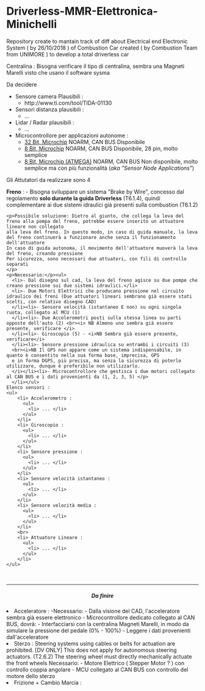 # Driverless-MMR-Elettronica-Minichelli
Repository create to mantain track of diff about Electrical end Electronic System ( by 26/10/2018 ) of Combustion Car created ( by Combustion Team from UNIMORE ) to develop a total driverless car

Centralina :
Bisogna verificare il tipo di centralina, sembra una Magneti Marelli visto che usano il software sysma

<p>Da decidere</p>
<ul>
  <li>Sensore camera Plausibili :
      <ul>
        <li>http://www.ti.com/tool/TIDA-01130</li>
      </ul>
  </li>
  <li>Sensori distanza plausibili :
    <ul>
      <li>...</li>
    </ul>
  </li>
  <li>Lidar / Radar plausibili :
    <ul>
      <li>...</li>
    </ul>
  </li>
  <li>Microcontrollore per applicazioni autonome :
    <ul>
      <li><a href="https://www.microchip.com/wwwproducts/en/PIC32MZ1024ECH064"> 32 Bit, Microchip</a> NOARM, CAN BUS Disponibile</li>
      <li><a href="https://www.microchip.com/wwwproducts/en/PIC18F26K83"> 8 Bit, Microchip</a> NOARM, CAN BUS Disponibile, 28 pin, molto semplice</li>
      <li><a href="https://www.microchip.com/wwwproducts/en/PIC18F26K83"> 8 Bit, Microchip (ATMEGA)</a> NOARM, CAN BUS Non disponibile, molto semplice ma con più funzionalità (<i>aka "Sensor Node Applications"</i>)</li>
    </ul>
  </li>
</ul>

<p>Gli Attutatori da realizzare sono 4</p>
  <b>Freno</b> :
  - Bisogna sviluppare un sistema "Brake by Wire", concesso dal regolamento <b>solo durante la guida Driverless</b> (T6.1.4), quindi
    complementare ai due sistemi idraulici già presenti sulla combustion (T6.1.2)


    <p>Possibile soluzione: Dietro al giunto, che collega la leva del freno alla pompa del freno, potrebbe essere inserito un attuatore lineare non collegato
    alla leva del freno. In questo modo, in caso di guida manuale, la leva del freno continuerà a funzionare anche senza il funzionamento dell'attuatore
    In caso di guida autonoma, il movimento dell'attuatore muoverà la leva del freno, creando pressione
    Per sicurezza, sono necessari due attuatori, con fili di controllo separati
    </p>
    <p>Necessario:</p><ul>
      <li>- Dal disegno sul cad, la leva del freno agisce su due pompe che creano pressione sui due sistemi idraulici.</li>
      <li>- Due Motori Elettrici che producano pressione nel circuito idraulico dei freni (Due attuatori lineari sembrano già essere stati scelti, con relativo disegno CAD)
      </li><li>- Sensore velocità (istantaneo E non) su ogni singola ruota, collegato al MCU (1)
      </li><li>- Due Accelerometri posti sulla stessa linea su parti opposte dell'auto (2) <br><i> NB Almeno uno sembra già essere presente, verificare </i>
      </li><li>- Giroscopio (5) - <i>NB Sembra già essere presente, verificare</i>
      </li><li>- Sensore pressione idraulica su entrambi i circuiti (3)
      <br><i>NB Il GPS non appare come un sistema indispensabile, in quanto è consentito nella sua forma base, imprecisa, GPS
      e in forma DGPS, più precisa, ma senza la sicurezza di poterlo utilizzare, dunque è preferibile non utilizzarlo.
      </i></li><li>- Microcontrollore che gestisca i due motori collegato al CAN BUS e i dati provenienti da (1, 2, 3, 5) </p>
      </li></ul>
    Elenco sensori :
    <ul>
        <li> Accelerometro :
          <ul>
            <li> ... </li>
          </ul>
        </li>
        <li> Giroscopio :
          <ul>
            <li> ... </li>
          </ul>
        </li>
        <li> Sensore pressione :
          <ul>
            <li> ... </li>
          </ul>
        </li>
        <li> Sensore velocità istantaneo :
          <ul>
            <li> ... </li>
          </ul>
        </li>
        <li> Sensore velocità media :
          <ul>
            <li> ... </li>
          </ul>
        </li>
        <br>
        <li> Attuatore Lineare :
          <ul>
            <li> ... </li>
          </ul>
        </li>
    </ul>
<br>
<hr>
<h5 style = "text-align:center"> Da finire </h5>
<li>Acceleratore :
  -Necessario:
    - Dalla visione del CAD, l'acceleratore sembra già essere elettronico
    - Microcontrollore dedicato collegato al CAN BUS, dovrà:
      - Interfacciarsi con la centralina Magneti Marelli, in modo da simulare la pressione del pedale (0% - 100%)
      - Leggere i dati provenienti dall'acceleratore
</li>
<li>Sterzo :
  Steering systems using cables or belts for actuation are prohibited.
  [DV ONLY] This does not apply for autonomous steering actuators.
  (T2.6.2) The steering wheel must directly mechanically actuate the front wheels
  Necessario:
    - Motore Elettrico ( Stepper Motor ? ) con controllo coppia angolare
    - MCU collegato al CAN BUS con controllo del motore dello sterzo
</li>
<li> Frizione + Cambio Marcia :
</li>
</ul>
